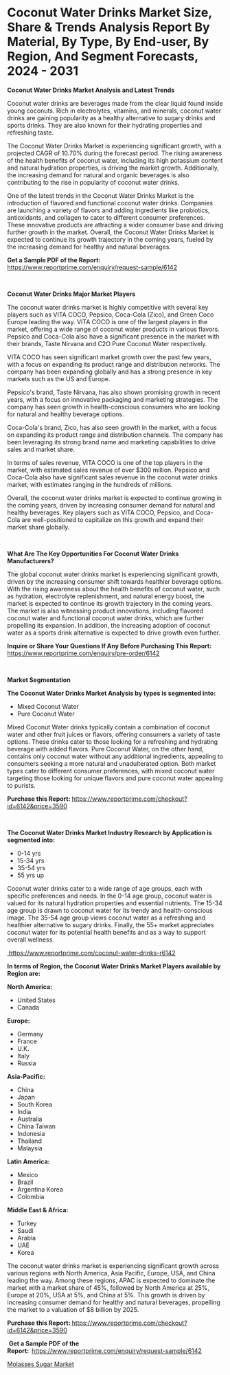 <p><h1>Coconut Water Drinks Market Size, Share & Trends Analysis Report By Material, By Type, By End-user, By Region, And Segment Forecasts, 2024 - 2031</h1></p><p><strong>Coconut Water Drinks Market Analysis and Latest Trends</strong></p>
<p><p>Coconut water drinks are beverages made from the clear liquid found inside young coconuts. Rich in electrolytes, vitamins, and minerals, coconut water drinks are gaining popularity as a healthy alternative to sugary drinks and sports drinks. They are also known for their hydrating properties and refreshing taste.</p><p>The Coconut Water Drinks Market is experiencing significant growth, with a projected CAGR of 10.70% during the forecast period. The rising awareness of the health benefits of coconut water, including its high potassium content and natural hydration properties, is driving the market growth. Additionally, the increasing demand for natural and organic beverages is also contributing to the rise in popularity of coconut water drinks.</p><p>One of the latest trends in the Coconut Water Drinks Market is the introduction of flavored and functional coconut water drinks. Companies are launching a variety of flavors and adding ingredients like probiotics, antioxidants, and collagen to cater to different consumer preferences. These innovative products are attracting a wider consumer base and driving further growth in the market. Overall, the Coconut Water Drinks Market is expected to continue its growth trajectory in the coming years, fueled by the increasing demand for healthy and natural beverages.</p></p>
<p><strong>Get a Sample PDF of the Report:&nbsp;</strong> <a href="https://www.reportprime.com/enquiry/request-sample/6142">https://www.reportprime.com/enquiry/request-sample/6142</a></p>
<p>&nbsp;</p>
<p><strong>Coconut Water Drinks Major Market Players</strong></p>
<p><p>The coconut water drinks market is highly competitive with several key players such as VITA COCO, Pepsico, Coca-Cola (Zico), and Green Coco Europe leading the way. VITA COCO is one of the largest players in the market, offering a wide range of coconut water products in various flavors. Pepsico and Coca-Cola also have a significant presence in the market with their brands, Taste Nirvana and C2O Pure Coconut Water respectively.</p><p>VITA COCO has seen significant market growth over the past few years, with a focus on expanding its product range and distribution networks. The company has been expanding globally and has a strong presence in key markets such as the US and Europe.</p><p>Pepsico's brand, Taste Nirvana, has also shown promising growth in recent years, with a focus on innovative packaging and marketing strategies. The company has seen growth in health-conscious consumers who are looking for natural and healthy beverage options.</p><p>Coca-Cola's brand, Zico, has also seen growth in the market, with a focus on expanding its product range and distribution channels. The company has been leveraging its strong brand name and marketing capabilities to drive sales and market share.</p><p>In terms of sales revenue, VITA COCO is one of the top players in the market, with estimated sales revenue of over $300 million. Pepsico and Coca-Cola also have significant sales revenue in the coconut water drinks market, with estimates ranging in the hundreds of millions.</p><p>Overall, the coconut water drinks market is expected to continue growing in the coming years, driven by increasing consumer demand for natural and healthy beverages. Key players such as VITA COCO, Pepsico, and Coca-Cola are well-positioned to capitalize on this growth and expand their market share globally.</p></p>
<p>&nbsp;</p>
<p><strong>What Are The Key Opportunities For Coconut Water Drinks Manufacturers?</strong></p>
<p><p>The global coconut water drinks market is experiencing significant growth, driven by the increasing consumer shift towards healthier beverage options. With the rising awareness about the health benefits of coconut water, such as hydration, electrolyte replenishment, and natural energy boost, the market is expected to continue its growth trajectory in the coming years. The market is also witnessing product innovations, including flavored coconut water and functional coconut water drinks, which are further propelling its expansion. In addition, the increasing adoption of coconut water as a sports drink alternative is expected to drive growth even further.</p></p>
<p><strong>Inquire or Share Your Questions If Any Before Purchasing This Report:</strong> <a href="https://www.reportprime.com/enquiry/pre-order/6142">https://www.reportprime.com/enquiry/pre-order/6142</a></p>
<p>&nbsp;</p>
<p><strong>Market Segmentation</strong></p>
<p><strong>The Coconut Water Drinks Market Analysis by types is segmented into:</strong></p>
<p><ul><li>Mixed Coconut Water</li><li>Pure Coconut Water</li></ul></p>
<p><p>Mixed Coconut Water drinks typically contain a combination of coconut water and other fruit juices or flavors, offering consumers a variety of taste options. These drinks cater to those looking for a refreshing and hydrating beverage with added flavors. Pure Coconut Water, on the other hand, contains only coconut water without any additional ingredients, appealing to consumers seeking a more natural and unadulterated option. Both market types cater to different consumer preferences, with mixed coconut water targeting those looking for unique flavors and pure coconut water appealing to purists.</p></p>
<p><strong>Purchase this Report:&nbsp;</strong><a href="https://www.reportprime.com/checkout?id=6142&price=3590">https://www.reportprime.com/checkout?id=6142&price=3590</a></p>
<p>&nbsp;</p>
<p><strong>The Coconut Water Drinks Market Industry Research by Application is segmented into:</strong></p>
<p><ul><li>0-14 yrs</li><li>15-34 yrs</li><li>35-54 yrs</li><li>55 yrs up</li></ul></p>
<p><p>Coconut water drinks cater to a wide range of age groups, each with specific preferences and needs. In the 0-14 age group, coconut water is valued for its natural hydration properties and essential nutrients. The 15-34 age group is drawn to coconut water for its trendy and health-conscious image. The 35-54 age group views coconut water as a refreshing and healthier alternative to sugary drinks. Finally, the 55+ market appreciates coconut water for its potential health benefits and as a way to support overall wellness.</p></p>
<p><a href="https://www.reportprime.com/coconut-water-drinks-r6142">&nbsp;https://www.reportprime.com/coconut-water-drinks-r6142</a></p>
<p><strong>In terms of Region, the Coconut Water Drinks Market Players available by Region are:</strong></p>
<p>
    <p> <strong> North America: </strong>
        <ul>
            <li>United States</li>
            <li>Canada</li>
        </ul>
        </p> 
    <p> <strong> Europe: </strong>
        <ul>
            <li>Germany</li>
            <li>France</li>
            <li>U.K.</li>
            <li>Italy</li>
            <li>Russia</li>
        </ul>
        </p> 
    <p> <strong> Asia-Pacific: </strong>
        <ul>
            <li>China</li>
            <li>Japan</li>
            <li>South Korea</li>
            <li>India</li>
            <li>Australia</li>
            <li>China Taiwan</li>
            <li>Indonesia</li>
            <li>Thailand</li>
            <li>Malaysia</li>
        </ul>
        </p> 
    <p> <strong> Latin America: </strong>
        <ul>
            <li>Mexico</li>
            <li>Brazil</li>
            <li>Argentina Korea</li>
            <li>Colombia</li>
        </ul>
        </p> 
    <p> <strong> Middle East & Africa: </strong>
        <ul>
            <li>Turkey</li>
            <li>Saudi</li>
            <li>Arabia</li>
            <li>UAE</li>
            <li>Korea</li>
        </ul>
    </p>
    </p>
<p><p>The coconut water drinks market is experiencing significant growth across various regions with North America, Asia Pacific, Europe, USA, and China leading the way. Among these regions, APAC is expected to dominate the market with a market share of 45%, followed by North America at 25%, Europe at 20%, USA at 5%, and China at 5%. This growth is driven by increasing consumer demand for healthy and natural beverages, propelling the market to a valuation of $8 billion by 2025.</p></p>
<p><strong>Purchase this Report: </strong><a href="https://www.reportprime.com/checkout?id=6142&price=3590">https://www.reportprime.com/checkout?id=6142&price=3590</a></p>
<p>&nbsp;<strong>Get a Sample PDF of the Report:&nbsp;&nbsp;</strong><a href="https://www.reportprime.com/enquiry/request-sample/6142">https://www.reportprime.com/enquiry/request-sample/6142</a></p>
<p><strong></strong></p>
<p><p><a href="https://github.com/sofayahoo2023/Market-Research-Report-List-4/blob/main/molasses-sugar-market.md">Molasses Sugar Market</a></p></p>